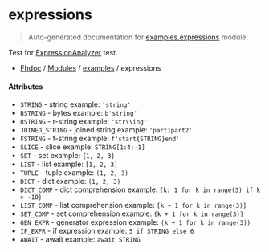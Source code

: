 # expressions

> Auto-generated documentation for [examples.expressions](../../examples/expressions.py) module.

Test for [ExpressionAnalyzer](../fhdoc/ast_parser/analyzers/expression_analyzer.md#expressionanalyzer) test.

- [Fhdoc](../README.md#fhdoc-index) / [Modules](../README.md#fhdoc-modules) / [examples](index.md#examples) / expressions

#### Attributes

- `STRING` - string example: `'string'`
- `BSTRING` - bytes example: `b'string'`
- `RSTRING` - r-string example: `'str\\ing'`
- `JOINED_STRING` - joined string example: `'part1part2'`
- `FSTRING` - f-string example: `f'start{STRING}end'`
- `SLICE` - slice example: `STRING[1:4:-1]`
- `SET` - set example: `{1, 2, 3}`
- `LIST` - list example: `[1, 2, 3]`
- `TUPLE` - tuple example: `(1, 2, 3)`
- `DICT` - dict example: `(1, 2, 3)`
- `DICT_COMP` - dict comprehension example: `{k: 1 for k in range(3) if k > -10}`
- `LIST_COMP` - list comprehension example: `[k + 1 for k in range(3)]`
- `SET_COMP` - set comprehension example: `{k + 1 for k in range(3)}`
- `GEN_EXPR` - generator expression example: `(k + 1 for k in range(3))`
- `IF_EXPR` - if expression example: `5 if STRING else 6`
- `AWAIT` - await example: `await STRING`
